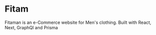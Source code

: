 # Fitam
Fitaman is an e-Commerce website for Men's clothing. Built with React, Next, GraphQl and Prisma
